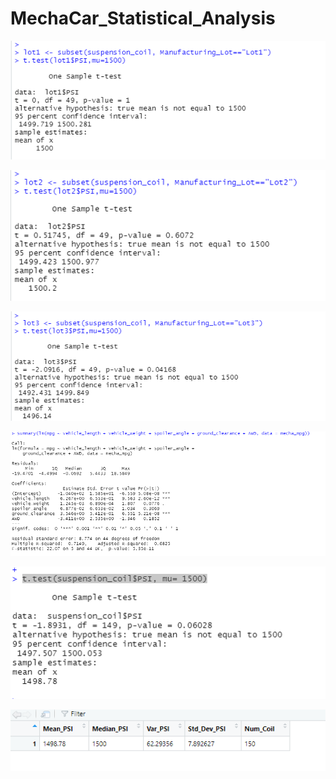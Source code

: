 # MechaCar_Statistical_Analysis


![](Images/lot%201.png)


![](Images/lot2.png)

![](Images/lot3.png)


![](Images/summary()%20function%20p-value%20and%20r-sq.png)

![](Images/t.test%20(suspension_coil).png)


![](Images//total%20summary.png)


